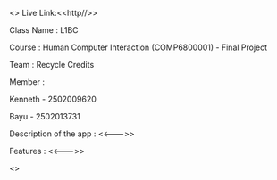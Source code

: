 <> Live Link:<<http//>>

Class Name : L1BC

Course : Human Computer Interaction (COMP6800001) - Final Project

Team : Recycle Credits

Member :

Kenneth - 2502009620

Bayu - 2502013731

Description of the app : <<--->>

Features : <<--->>

<>
